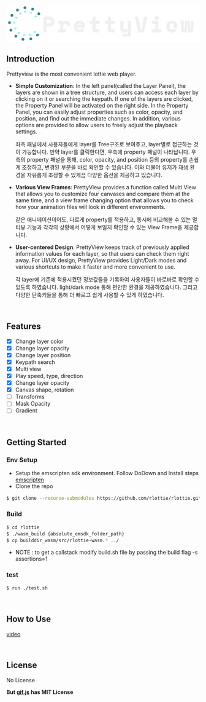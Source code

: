 <center><img src="./static/logo.png"></center>

## Introduction

Prettyview is the most convenient lottie web player.

- **Simple Customization**: In the left panel(called the Layer Panel), the layers are shown in a tree structure, and users can access each layer by clicking on it or searching the keypath. If one of the layers are clicked, the Property Panel will be activated on the right side. In the Property Panel, you can easily adjust properties such as color, opacity, and position, and find out the immediate changes. In addition, various options are provided to allow users to freely adjust the playback settings.

    좌측 패널에서 사용자들에게 layer를 Tree구조로 보여주고, layer별로 접근하는 것이 가능합니다. 만약 layer를 클릭한다면, 우측에 property 패널이 나타납니다. 우측의 property 패널을 통해, color, opacity, and position 등의 property를 손쉽게 조정하고, 변경된 부분을 바로 확인할 수 있습니다. 이와 더불어 유저가 재생 환경을 자유롭게 조정할 수 있게끔 다양한 옵션을 제공하고 있습니다.

- **Various View Frames**: PrettyView provides a function called Multi View that allows you to customize four canvases and compare them at the same time, and a view frame changing option that allows you to check how your animation files will look in different environments.

    같은 애니메이션이어도, 다르게 property를 적용하고, 동시에 비교해볼 수 있는 멀티뷰 기능과 각각의 상황에서 어떻게 보일지 확인할 수 있는 View Frame을 제공합니다.

- **User-centered Design**: PrettyView keeps track of previously applied information values for each layer, so that users can check them right away. For UI/UX design, PrettyView provides Light/Dark modes and various shortcuts to make it faster and more convenient to use.

    각 layer에 기존에 적용시켰던 정보값들을 기록하여 사용자들이 바로바로 확인할 수 있도록 하였습니다. light/dark mode 통해 편안한 환경을 제공하였습니다. 그리고 다양한 단축키들을 통해 더 빠르고 쉽게 사용할 수 있게 하였습니다.

<br>

## Features
- [x] Change layer color
- [x] Change layer opacity
- [x] Change layer position
- [x] Keypath search
- [x] Multi view
- [x] Play speed, type, direction
- [x] Change layer opacity
- [x] Canvas shape, rotation
- [ ] Transforms
- [ ] Mask Opacity
- [ ] Gradient

<br>

## Getting Started
### Env Setup

- Setup the emscripten sdk environment. Follow  DoDown and Install steps [emscripten](https://emscripten.org/docs/getting_started/downloads.html)
- Clone the repo
```bash
$ git clone --recurse-submodules https://github.com/rlottie/rlottie.github.io.git
```

### Build
```bash
$ cd rlottie
$ ./wasm_build {absolute_emsdk_folder_path}
$ cp builddir_wasm/src/rlottie-wasm.* ../
```
- NOTE : to get a callstack modify build.sh file by passing the build flag -s assertions=1


### test
```bash
$ run ./test.sh
```

<br>

## How to Use

[video](https://youtu.be/Fz7KcsjXHv8)

<br>

## License

No License

**But [gif.js](https://github.com/jnordberg/gif.js) has MIT License**
